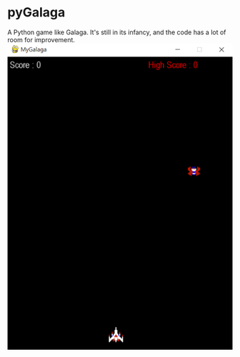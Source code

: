 # pyGalaga

A Python game like Galaga.
It's still in its infancy, and the code has a lot of room for improvement.
![pyGalaga](https://github.com/sang416/pyGalaga/blob/main/screenshot.png?raw=true "pyGalaga")
